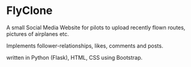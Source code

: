 # FlyClone

A small Social Media Website for pilots to upload
recently flown routes, pictures of airplanes etc.

Implements follower-relationships, likes, comments and posts.

written in Python (Flask), HTML, CSS using Bootstrap.
